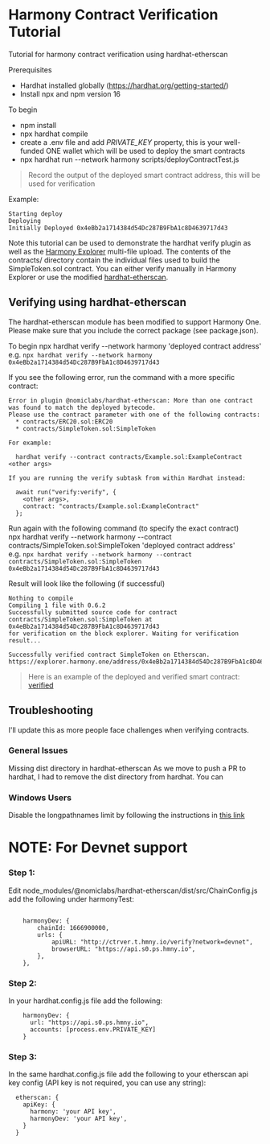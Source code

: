 # Harmony Contract Verification Tutorial
Tutorial for harmony contract verification using hardhat-etherscan  

Prerequisites  
- Hardhat installed globally (https://hardhat.org/getting-started/)
- Install npx and npm version 16

To begin  
- npm install
- npx hardhat compile
- create a .env file and add *PRIVATE_KEY* property, this is your well-funded ONE wallet which will be used to deploy the smart contracts
- npx hardhat run --network harmony scripts/deployContractTest.js  

> Record the output of the deployed smart contract address, this will be used for verification

Example:
```
Starting deploy
Deploying
Initially Deployed 0x4eBb2a1714384d54Dc287B9FbA1c8D4639717d43
```

Note this tutorial can be used to demonstrate the hardhat verify plugin as well as the [Harmony Explorer](https://explorer.harmony.one) multi-file upload. The contents of the contracts/ directory contain the individual files used to build the SimpleToken.sol contract. You can either verify manually in Harmony Explorer or use the modified [hardhat-etherscan](https://github.com/victaphu/hardhat/tree/master/packages/hardhat-etherscan). 

## Verifying using hardhat-etherscan
The hardhat-etherscan module has been modified to support Harmony One. Please make sure that you include the correct package (see package.json).

To begin
npx hardhat verify --network harmony 'deployed contract address'   
e.g. ```npx hardhat verify --network harmony 0x4eBb2a1714384d54Dc287B9FbA1c8D4639717d43```

If you see the following error, run the command with a more specific contract:
```
Error in plugin @nomiclabs/hardhat-etherscan: More than one contract was found to match the deployed bytecode.
Please use the contract parameter with one of the following contracts:
  * contracts/ERC20.sol:ERC20
  * contracts/SimpleToken.sol:SimpleToken

For example:

  hardhat verify --contract contracts/Example.sol:ExampleContract <other args>

If you are running the verify subtask from within Hardhat instead:

  await run("verify:verify", {
    <other args>,
    contract: "contracts/Example.sol:ExampleContract"
  };
```
Run again with the following command (to specify the exact contract)      
npx hardhat verify --network harmony --contract contracts/SimpleToken.sol:SimpleToken 'deployed contract address'   
e.g. ```npx hardhat verify --network harmony --contract contracts/SimpleToken.sol:SimpleToken 0x4eBb2a1714384d54Dc287B9FbA1c8D4639717d43```

Result will look like the following (if successful)
```
Nothing to compile
Compiling 1 file with 0.6.2
Successfully submitted source code for contract
contracts/SimpleToken.sol:SimpleToken at 0x4eBb2a1714384d54Dc287B9FbA1c8D4639717d43
for verification on the block explorer. Waiting for verification result...

Successfully verified contract SimpleToken on Etherscan.
https://explorer.harmony.one/address/0x4eBb2a1714384d54Dc287B9FbA1c8D4639717d43#code
```
> Here is an example of the deployed and verified smart contract: [verified](https://explorer.harmony.one/address/0x4eBb2a1714384d54Dc287B9FbA1c8D4639717d43#code)

## Troubleshooting
I'll update this as more people face challenges when verifying contracts.
### General Issues
Missing dist directory in hardhat-etherscan
As we move to push a PR to hardhat, I had to remove the dist directory from hardhat. You can 

### Windows Users
Disable the longpathnames limit by following the instructions in [this link](https://docs.microsoft.com/en-us/windows/win32/fileio/maximum-file-path-limitation?tabs=cmd)







# NOTE: For Devnet support

### Step 1:
Edit node_modules/@nomiclabs/hardhat-etherscan/dist/src/ChainConfig.js add the following under harmonyTest:  
```

    harmonyDev: {
        chainId: 1666900000,
        urls: {
            apiURL: "http://ctrver.t.hmny.io/verify?network=devnet",
            browserURL: "https://api.s0.ps.hmny.io",
        },
    },
```

### Step 2:  
In your hardhat.config.js file add the following:  
```
    harmonyDev: {
      url: "https://api.s0.ps.hmny.io",
      accounts: [process.env.PRIVATE_KEY]
    }
```

### Step 3:  
In the same hardhat.config.js file add the following to your etherscan api key config (API key is not required, you can use any string):  
```
  etherscan: {
    apiKey: {
      harmony: 'your API key',
      harmonyDev: 'your API key',
    }
  }
```